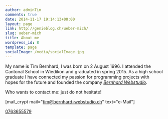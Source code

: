 ```yaml
---
author: adminTim
comments: true
date: 2014-11-17 19:14:13+00:00
layout: page
link: http://genieblog.ch/ueber-mich/
slug: ueber-mich
title: About me
wordpress_id: 8
template: page
socialImage: /media/socialImage.jpg
---
```


My name is Tim Bernhard, I was born on 2 August 1996.
I attended the Cantonal School in Wiedikon and graduated in spring 2015. As a high school graduate I have connected my passion for programming projects with hopes for the future and founded the company [_Bernhard Webstudio_](http://bernhard-webstudio.ch).

Who wants to contact me: just do not hesitate!

[mail_crypt mail="tim@bernhard-webstudio.ch" text="e-Mail"]

[0763655579](tel:+41763655579)
